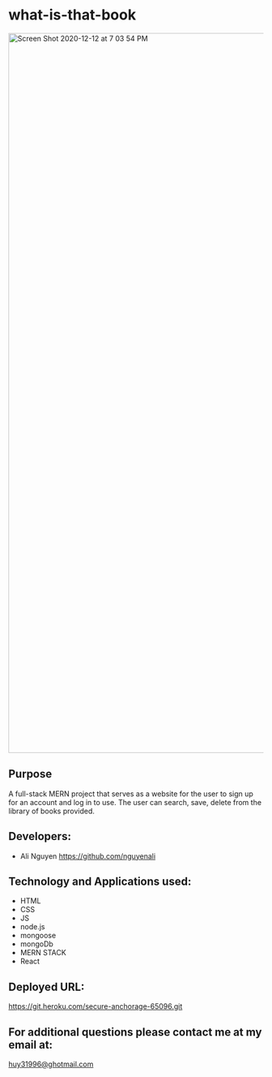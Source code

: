 # what-is-that-book


<img width="1419" alt="Screen Shot 2020-12-12 at 7 03 54 PM" src="https://user-images.githubusercontent.com/67357469/102001978-d32e4b00-3cac-11eb-850f-53c92031c8e7.png">


## Purpose 

A full-stack MERN project that serves as a website for the user to sign up for an account and log in to use. The user can search,
save, delete from the library of books provided.


## Developers:
* Ali Nguyen    https://github.com/nguyenali



## Technology and Applications used:
* HTML
* CSS
* JS
* node.js
* mongoose
* mongoDb
* MERN STACK
* React


## Deployed URL:

https://git.heroku.com/secure-anchorage-65096.git

## For additional questions please contact me at my email at:

huy31996@ghotmail.com

